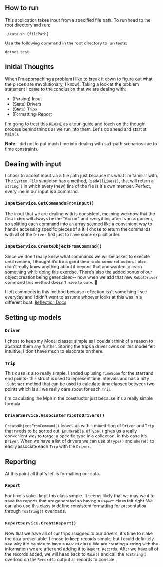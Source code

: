 ## How to run

This application takes input from a specified file path. To run head to the root directory and run:

`./kata.sh {filePath}`

Use the following command in the root directory to run tests:

`dotnet test`

## Initial Thoughts

When I'm approaching a problem I like to break it down to figure out what the pieces are (revolutionary, I know). Taking a look at the problem statement I came to the conclusion that we are dealing with:

- (Parsing) Input
- (State) Drivers
- (State) Trips
- (Formatting) Report

I'm going to treat this `README` as a tour-guide and touch on the thought process behind things as we run into them. Let's go ahead and start at `Main()`.

**Note**: I did not to put much time into dealing with sad-path scenarios due to time constraints.

## Dealing with input

I chose to accept input via a file path just because it's what I'm familiar with. The `System.File` singleton has a method, `ReadAllLines()`, that will return a `string[]` in which every (new) line of the file is it's own member. Perfect, every line in our input is a command.

### `InputService.GetCommandsFromInput()`
The input that we are dealing with is consistent, meaning we know that the first index will always be the "Action" and everything after is an argument, so splitting each command into an array seemed like a convenient way to handle accessing specific pieces of a it. I chose to return the commands with all of the `Driver` first just to have some explicit order.

### `InputService.CreateObjectFromCommand()`
Since we don't really know what commands we will be asked to execute until runtime, I thought it'd be a good time to do some reflection. I also didn't really know anything about it beyond that and wanted to learn something while doing this exercise. There's also the added bonus of our object creation being genericised-- now when we add that new `RobotDriver` command this method doesn't have to care. 🎉

I left comments in this method because reflection isn't something I see everyday and I didn't want to assume whoever looks at this was in a different boat.
[Reflection Docs](https://docs.microsoft.com/en-us/dotnet/framework/reflection-and-codedom/reflection)

## Setting up models

### `Driver`
I chose to keep my Model classes simple as I couldn't think of a reason to abstract them any further. Storing the trips a driver owns on this model felt intuitive, I don't have much to elaborate on there.

### `Trip`
This class is also really simple. I ended up using `TimeSpan` for the start and end points- this struct is used to represent time intervals and has a nifty `.Subtract` method that can be used to calculate time elapsed between two points which is all we really care about for each `Trip`.

I'm calculating the Mph in the constructor just because it's a really simple formula.

### `DriverService.AssociateTripsToDrivers()`
`CreateObjectFromCommand()` leaves us with a mixed-bag of `Driver` and `Trip` that needs to be sorted out. `Enumerable.OfType()` gives us a really convenient way to target a specific type in a collection, in this case it's `Driver`. When we have a list of drivers we can use `OfType()` and `Where()` to easily associate each `Trip` with the `Driver`.

## Reporting
At this point all that's left is formatting our data.

### `Report`
For time's sake I kept this class simple. It seems likely that we may want to save the reports that are generated so having a `Report` class felt right. We can also use this class to define consistent formatting for presentation through `ToString()` overloads.

### `ReportService.CreateReport()`
Now that we have all of our trips assigned to our drivers, it's time to make the data presentable. I chose to keep records simple, but I could definitely see why it'd be nice to have a `Record` class. We are creating a string with the information we are after and adding it to `Report.Records`. After we have all of the records added, we will head back to `Main()` and call the `ToString()` overload on the `Record` to output all records to console.